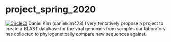 # project_spring_2020

[![CircleCI](https://circleci.com/gh/biof309/project_spring_2020/tree/master.svg?style=shield)](https://circleci.com/gh/biof309/project_spring_2020/tree/master)
Daniel Kim (danielkim478)
I very tentatively propose a project to create a BLAST database for the viral genomes from samples our laboratory has collected to phylogenetically compare new sequences against.
